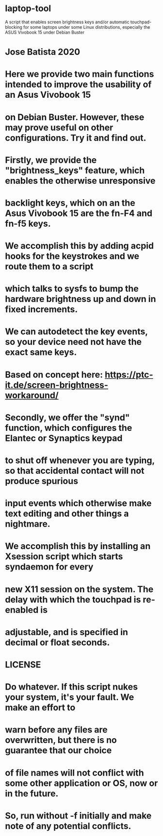 # laptop-tool
A script that enables screen brightness keys and/or automatic touchpad-blocking for some laptops under some Linux distributions, especially the ASUS Vivobook 15 under Debian Buster
# Jose Batista 2020

# Here we provide two main functions intended to improve the usability of an Asus Vivobook 15
# on Debian Buster. However, these may prove useful on other configurations. Try it and find out.
#
# Firstly, we provide the "brightness_keys" feature, which enables the otherwise unresponsive
# backlight keys, which on an the Asus Vivobook 15 are the fn-F4 and fn-f5 keys.
# We accomplish this by adding acpid hooks for the keystrokes and we route them to a script
# which talks to sysfs to bump the hardware brightness up and down in fixed increments.
# We can autodetect the key events, so your device need not have the exact same keys.
# Based on concept here: https://ptc-it.de/screen-brightness-workaround/
#
# Secondly, we offer the "synd" function, which configures the Elantec or Synaptics keypad
# to shut off whenever you are typing, so that accidental contact will not produce spurious
# input events which otherwise make text editing and other things a nightmare.
# We accomplish this by installing an Xsession script which starts syndaemon for every
# new X11 session on the system. The delay with which the touchpad is re-enabled is
# adjustable, and is specified in decimal or float seconds.
#
# LICENSE
#
# Do whatever. If this script nukes your system, it's your fault. We make an effort to
# warn before any files are overwritten, but there is no guarantee that our choice
# of file names will not conflict with some other application or OS, now or in the future.
# So, run without -f initially and make note of any potential conflicts.
#
